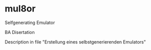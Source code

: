 # mul8or
Selfgenerating Emulator

BA Disertation

Description in file "Erstellung eines selbstgenerierenden Emulators"
